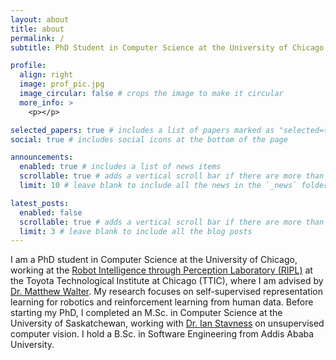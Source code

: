 ```yaml
---
layout: about
title: about
permalink: /
subtitle: PhD Student in Computer Science at the University of Chicago

profile:
  align: right
  image: prof_pic.jpg
  image_circular: false # crops the image to make it circular
  more_info: >
    <p></p>

selected_papers: true # includes a list of papers marked as "selected={true}"
social: true # includes social icons at the bottom of the page

announcements:
  enabled: true # includes a list of news items
  scrollable: true # adds a vertical scroll bar if there are more than 3 news items
  limit: 10 # leave blank to include all the news in the `_news` folder

latest_posts:
  enabled: false
  scrollable: true # adds a vertical scroll bar if there are more than 3 new posts items
  limit: 3 # leave blank to include all the blog posts
---
```


I am a PhD student in Computer Science at the University of Chicago, working at the [Robot Intelligence through Perception Laboratory (RIPL)](https://ttic.edu/ripl/) at the Toyota Technological Institute at Chicago (TTIC), where I am advised by [Dr. Matthew Walter](https://home.ttic.edu/~mwalter/). My research focuses on self-supervised representation learning for robotics and reinforcement learning from human data. Before starting my PhD, I completed an M.Sc. in Computer Science at the University of Saskatchewan, working with [Dr. Ian Stavness](https://www.cs.usask.ca/faculty/stavness/) on unsupervised computer vision. I hold a B.Sc. in Software Engineering from Addis Ababa University.
